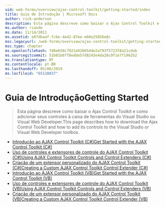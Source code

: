 ```yaml
---
uid: web-forms/overview/ajax-control-toolkit/getting-started/index
title: Guia de Introdução | Microsoft Docs
author: rick-anderson
description: Esta página descreve como baixar o Ajax Control Toolkit e como adicionar seus controles à caixa de ferramentas do Visual Studio ou Visual Web Developer.
ms.author: riande
ms.date: 11/14/2011
ms.assetid: e87dbaaf-fcbe-4e42-87ee-e60e25856e8c
msc.legacyurl: /web-forms/overview/ajax-control-toolkit/getting-started
msc.type: chapter
ms.openlocfilehash: 7d8e650c7921d4260544e2a793f5723f8a21cdab
ms.sourcegitcommit: 51b01b6ff8edde57d8243e4da28c9f1e7f1962b2
ms.translationtype: MT
ms.contentlocale: pt-BR
ms.lasthandoff: 05/06/2019
ms.locfileid: "65128037"
---
```

# <a name="getting-started"></a><span data-ttu-id="f140c-103">Guia de Introdução</span><span class="sxs-lookup"><span data-stu-id="f140c-103">Getting Started</span></span>

> <span data-ttu-id="f140c-104">Esta página descreve como baixar o Ajax Control Toolkit e como adicionar seus controles à caixa de ferramentas do Visual Studio ou Visual Web Developer.</span><span class="sxs-lookup"><span data-stu-id="f140c-104">This page describes how to download the Ajax Control Toolkit and how to add its controls to the Visual Studio or Visual Web Developer toolbox.</span></span>

- [<span data-ttu-id="f140c-105">Introdução ao AJAX Control Toolkit (C#)</span><span class="sxs-lookup"><span data-stu-id="f140c-105">Get Started with the AJAX Control Toolkit (C#)</span></span>](get-started-with-the-ajax-control-toolkit-cs.md)
- [<span data-ttu-id="f140c-106">Uso de controles e extensores de controle do AJAX Control Toolkit (C#)</span><span class="sxs-lookup"><span data-stu-id="f140c-106">Using AJAX Control Toolkit Controls and Control Extenders (C#)</span></span>](using-ajax-control-toolkit-controls-and-control-extenders-cs.md)
- [<span data-ttu-id="f140c-107">Criação de um extensor personalizado do AJAX Control Toolkit (C#)</span><span class="sxs-lookup"><span data-stu-id="f140c-107">Creating a Custom AJAX Control Toolkit Control Extender (C#)</span></span>](creating-a-custom-ajax-control-toolkit-control-extender-cs.md)
- [<span data-ttu-id="f140c-108">Introdução ao AJAX Control Toolkit (VB)</span><span class="sxs-lookup"><span data-stu-id="f140c-108">Get Started with the AJAX Control Toolkit (VB)</span></span>](get-started-with-the-ajax-control-toolkit-vb.md)
- [<span data-ttu-id="f140c-109">Uso de controles e extensores de controle do AJAX Control Toolkit (VB)</span><span class="sxs-lookup"><span data-stu-id="f140c-109">Using AJAX Control Toolkit Controls and Control Extenders (VB)</span></span>](using-ajax-control-toolkit-controls-and-control-extenders-vb.md)
- [<span data-ttu-id="f140c-110">Criação de um extensor personalizado do AJAX Control Toolkit (VB)</span><span class="sxs-lookup"><span data-stu-id="f140c-110">Creating a Custom AJAX Control Toolkit Control Extender (VB)</span></span>](creating-a-custom-ajax-control-toolkit-control-extender-vb.md)

